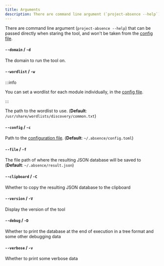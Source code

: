```yaml
---
title: Arguments
description: There are command line argument (`project-absence --help`) that can be passed directly when staring the tool, and won't be taken from the config file.
---
```


There are command line argument (`project-absence --help`) that can be passed directly when staring the tool, and won't be taken from the [config file](/docs/usage/config).

#### `--domain` / `-d`

The domain to run the tool on.

#### `--wordlist` / `-w`

:::info

You can set a wordlist for each module individually, in the [config file](/docs/usage/config).

:::

The path to the wordlist to use. (**Default**: `/usr/share/wordlists/discovery/common.txt`)

#### `--config` / `-c`

Path to the [configuration file](/docs/usage/config). (**Default**: `~/.absence/config.toml`)

#### `--file` / `-f`

The file path of where the resulting JSON database will be saved to (**Default**: `~/.absence/result.json`)

#### `--clipboard` / `-C`

Whether to copy the resulting JSON database to the clipboard

#### `--version` / `-V`

Display the version of the tool

#### `--debug` / `-D`

Whether to print the database at the end of execution in a tree format and some other debugging data

#### `--verbose` / `-v`

Whether to print some verbose data
